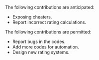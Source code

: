 The following contributions are anticipated:

- Exposing cheaters.
- Report incorrect rating calculations.

The following contributions are permitted:

- Report bugs in the codes.
- Add more codes for automation.
- Design new rating systems.
